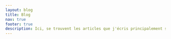 ```yaml
---
layout: blog
title: Blog
nav: true
footer: true
description: Ici, se trouvent les articles que j'écris principalement sur LinkedIn.
---
```

